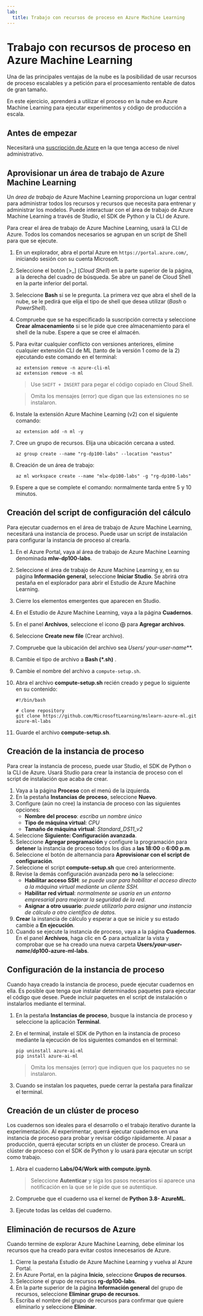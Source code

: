 ```yaml
---
lab:
  title: Trabajo con recursos de proceso en Azure Machine Learning
---
```


# Trabajo con recursos de proceso en Azure Machine Learning

Una de las principales ventajas de la nube es la posibilidad de usar recursos de proceso escalables y a petición para el procesamiento rentable de datos de gran tamaño.

En este ejercicio, aprenderá a utilizar el proceso en la nube en Azure Machine Learning para ejecutar experimentos y código de producción a escala.

## Antes de empezar

Necesitará una [suscripción de Azure](https://azure.microsoft.com/free?azure-portal=true) en la que tenga acceso de nivel administrativo.

## Aprovisionar un área de trabajo de Azure Machine Learning

Un *área de trabajo* de Azure Machine Learning proporciona un lugar central para administrar todos los recursos y recursos que necesita para entrenar y administrar los modelos. Puede interactuar con el área de trabajo de Azure Machine Learning a través de Studio, el SDK de Python y la CLI de Azure.

Para crear el área de trabajo de Azure Machine Learning, usará la CLI de Azure. Todos los comandos necesarios se agrupan en un script de Shell para que se ejecute.

1. En un explorador, abra el portal Azure en `https://portal.azure.com/`, iniciando sesión con su cuenta Microsoft.
1. Seleccione el botón \[>_] (*Cloud Shell*) en la parte superior de la página, a la derecha del cuadro de búsqueda. Se abre un panel de Cloud Shell en la parte inferior del portal.
1. Seleccione **Bash** si se le pregunta. La primera vez que abra el shell de la nube, se le pedirá que elija el tipo de shell que desea utilizar (*Bash* o *PowerShell*). 
1. Compruebe que se ha especificado la suscripción correcta y seleccione **Crear almacenamiento** si se le pide que cree almacenamiento para el shell de la nube. Espere a que se cree el almacén.
1. Para evitar cualquier conflicto con versiones anteriores, elimine cualquier extensión CLI de ML (tanto de la versión 1 como de la 2) ejecutando este comando en el terminal:

    ```azurecli
    az extension remove -n azure-cli-ml
    az extension remove -n ml
    ```

    > Use `SHIFT + INSERT` para pegar el código copiado en Cloud Shell. 

    > Omita los mensajes (error) que digan que las extensiones no se instalaron. 

1. Instale la extensión Azure Machine Learning (v2) con el siguiente comando:
    
    ```azurecli
    az extension add -n ml -y
    ```

1. Cree un grupo de recursos. Elija una ubicación cercana a usted.

    ```azurecli
    az group create --name "rg-dp100-labs" --location "eastus"
    ```

1. Creación de un área de trabajo:

    ```azurecli
    az ml workspace create --name "mlw-dp100-labs" -g "rg-dp100-labs"
    ```

1. Espere a que se complete el comando: normalmente tarda entre 5 y 10 minutos. 

## Creación del script de configuración del cálculo

Para ejecutar cuadernos en el área de trabajo de Azure Machine Learning, necesitará una instancia de proceso. Puede usar un script de instalación para configurar la instancia de proceso al crearla.

1. En el Azure Portal, vaya al área de trabajo de Azure Machine Learning denominada **mlw-dp100-labs**.
1. Seleccione el área de trabajo de Azure Machine Learning y, en su página **Información general**, seleccione **Iniciar Studio**. Se abrirá otra pestaña en el explorador para abrir el Estudio de Azure Machine Learning.
1. Cierre los elementos emergentes que aparecen en Studio.
1. En el Estudio de Azure Machine Learning, vaya a la página **Cuadernos**.
1. En el panel **Archivos**, seleccione el icono &#10753; para **Agregar archivos**. 
1. Seleccione **Create new file** (Crear archivo).
1. Compruebe que la ubicación del archivo sea **Users/* your-user-name***.
1. Cambie el tipo de archivo a **Bash (*.sh)** .
1. Cambie el nombre del archivo a `compute-setup.sh`.
1. Abra el archivo **compute-setup.sh** recién creado y pegue lo siguiente en su contenido:

    ```azurecli
    #!/bin/bash

    # clone repository
    git clone https://github.com/MicrosoftLearning/mslearn-azure-ml.git azure-ml-labs
    ```

1. Guarde el archivo **compute-setup.sh**.

## Creación de la instancia de proceso

Para crear la instancia de proceso, puede usar Studio, el SDK de Python o la CLI de Azure. Usará Studio para crear la instancia de proceso con el script de instalación que acaba de crear.

1. Vaya a la página **Proceso** con el menú de la izquierda.
1. En la pestaña **Instancias de proceso**, seleccione **Nuevo**.
1. Configure (aún no cree) la instancia de proceso con las siguientes opciones: 
    - **Nombre del proceso**: *escriba un nombre único*
    - **Tipo de máquina virtual**: *CPU*
    - **Tamaño de máquina virtual**: *Standard_DS11_v2*
1. Seleccione **Siguiente: Configuración avanzada**.
1. Seleccione **Agregar programación** y configure la programación para **detener** la instancia de proceso todos los días a **las 18:00** o **6:00 p.m**. 
1. Seleccione el botón de alternancia para **Aprovisionar con el script de configuración**. 
1. Seleccione el script **compute-setup.sh** que creó anteriormente.
1. Revise la demás configuración avanzada pero **no** la seleccione:
    - **Habilitar acceso SSH**: *se puede usar para habilitar el acceso directo a la máquina virtual mediante un cliente SSH.*
    - **Habilitar red virtual**: *normalmente se usaría en un entorno empresarial para mejorar la seguridad de la red.*
    - **Asignar a otro usuario**: *puede utilizarlo para asignar una instancia de cálculo a otro científico de datos.*
1. **Crear** la instancia de cálculo y esperar a que se inicie y su estado cambie a **En ejecución**.
1. Cuando se ejecute la instancia de proceso, vaya a la página **Cuadernos**. En el panel **Archivos**, haga clic en **&#8635;** para actualizar la vista y comprobar que se ha creado una nueva carpeta **Users/*your-user-name*/dp100-azure-ml-labs**. 

## Configuración de la instancia de proceso

Cuando haya creado la instancia de proceso, puede ejecutar cuadernos en ella. Es posible que tenga que instalar determinados paquetes para ejecutar el código que desee. Puede incluir paquetes en el script de instalación o instalarlos mediante el terminal.

1. En la pestaña **Instancias de proceso**, busque la instancia de proceso y seleccione la aplicación **Terminal**.
1. En el terminal, instale el SDK de Python en la instancia de proceso mediante la ejecución de los siguientes comandos en el terminal:

    ```
    pip uninstall azure-ai-ml
    pip install azure-ai-ml
    ```

    > Omita los mensajes (error) que indiquen que los paquetes no se instalaron.

1. Cuando se instalan los paquetes, puede cerrar la pestaña para finalizar el terminal. 

## Creación de un clúster de proceso

Los cuadernos son ideales para el desarrollo o el trabajo iterativo durante la experimentación. Al experimentar, querrá ejecutar cuadernos en una instancia de proceso para probar y revisar código rápidamente. Al pasar a producción, querrá ejecutar scripts en un clúster de proceso. Creará un clúster de proceso con el SDK de Python y lo usará para ejecutar un script como trabajo.

1. Abra el cuaderno **Labs/04/Work with compute.ipynb**.

    > Seleccione **Autenticar** y siga los pasos necesarios si aparece una notificación en la que se le pide que se autentique. 

1. Compruebe que el cuaderno usa el kernel de **Python 3.8- AzureML**. 
1. Ejecute todas las celdas del cuaderno.

## Eliminación de recursos de Azure

Cuando termine de explorar Azure Machine Learning, debe eliminar los recursos que ha creado para evitar costos innecesarios de Azure.

1. Cierre la pestaña Estudio de Azure Machine Learning y vuelva al Azure Portal.
1. En Azure Portal, en la página **Inicio**, seleccione **Grupos de recursos**.
1. Seleccione el grupo de recursos **rg-dp100-labs**.
1. En la parte superior de la página **Información general** del grupo de recursos, seleccione **Eliminar grupo de recursos**. 
1. Escriba el nombre del grupo de recursos para confirmar que quiere eliminarlo y seleccione **Eliminar**.
